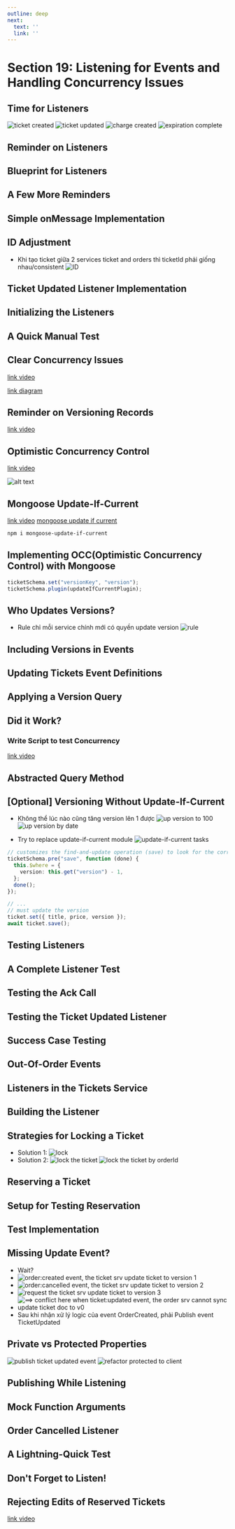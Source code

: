 ```yaml
---
outline: deep
next:
  text: ''
  link: ''
---
```


# Section 19: Listening for Events and Handling Concurrency Issues

## Time for Listeners
![ticket created](./img/image-73.png)
![ticket updated](./img/image-74.png)
![charge created](./img/image-75.png)
![expiration complete](./img/image-76.png)

## Reminder on Listeners
## Blueprint for Listeners
## A Few More Reminders
## Simple onMessage Implementation

## ID Adjustment
  - Khi tạo ticket giữa 2 services ticket and orders thì ticketId phải giống nhau/consistent
  ![ID](./img/image-77.png)

## Ticket Updated Listener Implementation


## Initializing the Listeners


## A Quick Manual Test


## Clear Concurrency Issues
[link video](https://www.udemy.com/course/microservices-with-node-js-and-react/learn/lecture/19565112)

[link diagram](https://app.diagrams.net/#G1vk_kvCJxeGED_mrl_Hp9uAMWN6TFQQKv#%7B%22pageId%22%3A%22s2ZtXvtPkM39lvie7NOL%22%7D)

## Reminder on Versioning Records
[link video](https://www.udemy.com/course/microservices-with-node-js-and-react/learn/lecture/19565116)

## Optimistic Concurrency Control
[link video](https://www.udemy.com/course/microservices-with-node-js-and-react/learn/lecture/19565120)

![alt text](./img/image-79.png)

## Mongoose Update-If-Current
[link video](https://www.udemy.com/course/microservices-with-node-js-and-react/learn/lecture/19565124)
[mongoose update if current](https://www.npmjs.com/package/mongoose-update-if-current)
```bash
npm i mongoose-update-if-current
```

## Implementing OCC(Optimistic Concurrency Control) with Mongoose

```typescript
ticketSchema.set("versionKey", "version");
ticketSchema.plugin(updateIfCurrentPlugin);
```

## Who Updates Versions?
  - Rule chỉ mỗi service chính mới có quyền update version
![rule](./img/image-78.png)

## Including Versions in Events
## Updating Tickets Event Definitions
## Applying a Version Query
## Did it Work?
  ### Write Script to test Concurrency
  [link video](https://www.udemy.com/course/microservices-with-node-js-and-react/learn/lecture/19565154)

## Abstracted Query Method

## [Optional] Versioning Without Update-If-Current
  - Không thể lúc nào cũng tăng version lên 1 được
  ![up version to 100](./img/image-80.png)
  ![up version by date](./img/image-81.png)

  - Try to replace update-if-current module
  ![update-if-current tasks](./img/image-82.png)

  ```typescript
  // customizes the find-and-update operation (save) to look for the correct version
  ticketSchema.pre("save", function (done) {
    this.$where = {
      version: this.get("version") - 1,
    };
    done();
  });

  // ... 
  // must update the version
  ticket.set({ title, price, version });
  await ticket.save();
  ```

## Testing Listeners
## A Complete Listener Test
## Testing the Ack Call
## Testing the Ticket Updated Listener
## Success Case Testing
## Out-Of-Order Events

## Listeners in the Tickets Service
## Building the Listener

## Strategies for Locking a Ticket
  - Solution 1:
![lock](./img/image-84.png)
  - Solution 2:
![lock the ticket](./img/image-83.png)
![lock the ticket by orderId](./img/image-85.png)

## Reserving a Ticket
## Setup for Testing Reservation
## Test Implementation

## Missing Update Event?
  - Wait?
  - ![order:created event, the ticket srv update ticket to version 1](./img/image-86.png)
  - ![order:cancelled event, the ticket srv update ticket to version 2](./img/image-87.png)
  - ![request the ticket srv update ticket to version 3](./img/image-88.png)
  - ![==> conflict here when ticket:updated event, the order srv cannot sync update ticket doc to v0](./img/image-89.png)
  - Sau khi nhận xử lý logic của event OrderCreated, phải Publish event TicketUpdated

## Private vs Protected Properties
  ![publish ticket updated event](./img/image-90.png)
  ![refactor protected to client](./img/image-91.png)
  
## Publishing While Listening
## Mock Function Arguments
## Order Cancelled Listener
## A Lightning-Quick Test
## Don't Forget to Listen!
## Rejecting Edits of Reserved Tickets
[link video](https://www.udemy.com/course/microservices-with-node-js-and-react/learn/lecture/19565264)
